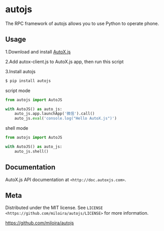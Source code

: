 autojs
===============================================
The RPC framework of autojs allows you to use Python to operate phone.

Usage
-----


1.Download and install [AutoX.js](https://github.com/kkevsekk1/AutoX/releases)

2.Add autox-client.js to AutoX.js app, then run this script

3.Install autojs

```bash
$ pip install autojs
```

script mode
```python
from autojs import AutoJS

with AutoJS() as auto_js:
    auto_js.app.launchApp('微信').call()
    auto_js.eval('console.log("Hello AutoX.js")')
```

shell mode
```python
from autojs import AutoJS

with AutoJS() as auto_js:
    auto_js.shell()
```

Documentation
-------------

AutoX.js API documentation at `<http://doc.autoxjs.com>`.

Meta
----


Distributed under the MIT license. See `LICENSE <https://github.com/miloira/autojs/LICENSE>` for more information.

https://github.com/miloira/autojs